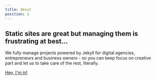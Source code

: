 ```yaml
---
title: About
position: 1
---
```

<section id="about" class="u-py-md-250 u-flex-center" style="background:#ECF5FE url({% asset_path "startup/hero-banner" %}) no-repeat; background-size:cover; background-position: top center;">
  <div class="container">
    <div class="row align-items-center">
      <div class="col-lg-7 mb-5 mb-lg-0">
        <h1 class="display-4 u-fw-600">
          <span class="text-primary">Static sites</span> are great but managing them is frustrating at best...
        </h1>
        <p class="u-fs-22 u-lh-1_8 my-4 text-justify">
          We fully manage projects powered by <span class="font-weight-bold text-primary">Jekyll</span> for digital agencies, entrepreneurs and business owners - so you can keep focus on creative part and let us to take care of the rest, <span class="font-weight-bold">literally</span>.
        </p>
        <a href="" class="btn btn btn-rounded btn-primary u-w-170 u-mt-15">Hey, I'm in!</a>
      </div>
    </div>
  </div>
</section>
